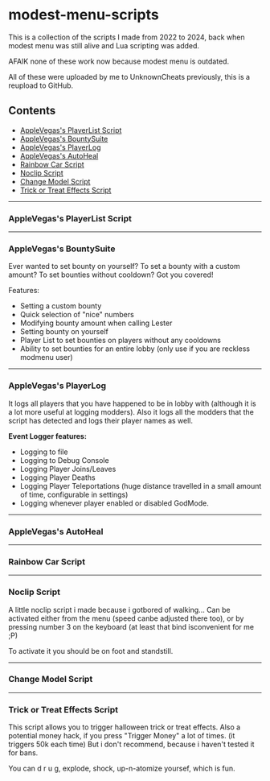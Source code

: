 # modest-menu-scripts
 
 This is a collection of the scripts I made from 2022 to 2024, back when modest menu was still alive and Lua scripting was added.

AFAIK none of these work now because modest menu is outdated.

 All of these were uploaded by me to UnknownCheats previously, this is a reupload to GitHub. 

## Contents

- [AppleVegas's PlayerList Script](#applevegass-playerlist-script)
- [AppleVegas's BountySuite](#applevegass-bountysuite)
- [AppleVegas's PlayerLog](#applevegass-playerlog)
- [AppleVegas's AutoHeal](#applevegass-autoheal)
- [Rainbow Car Script](#rainbow-car-script)
- [Noclip Script](#noclip-script)
- [Change Model Script](#change-model-script)
- [Trick or Treat Effects Script](#trick-or-treat-effects-script)

***
### AppleVegas's PlayerList Script

***
### AppleVegas's BountySuite

Ever wanted to set bounty on yourself? To set a bounty with a custom amount? To set bounties without cooldown?
Got you covered!

Features:
- Setting a custom bounty
- Quick selection of "nice" numbers 
- Modifying bounty amount when calling Lester
- Setting bounty on yourself
- Player List to set bounties on players without any cooldowns
- Ability to set bounties for an entire lobby (only use if you are reckless modmenu user)

***
### AppleVegas's PlayerLog

It logs all players that you have happened to be in lobby with (although it is a lot more useful at logging modders). Also it logs all the modders that the script has detected and logs their player names as well.


**Event Logger features:**
- Logging to file
- Logging to Debug Console
- Logging Player Joins/Leaves
- Logging Player Deaths
- Logging Player Teleportations (huge distance travelled in a small amount of time, configurable in settings)
- Logging whenever player enabled or disabled GodMode.

***
### AppleVegas's AutoHeal

***
### Rainbow Car Script

***
### Noclip Script

A little noclip script i made because i gotbored of walking...
Can be activated either from the menu (speed canbe adjusted there too), or by pressing number 3 on the keyboard (at least that bind isconvenient for me ;P)

To activate it you should be on foot and standstill.

***
### Change Model Script

***
### Trick or Treat Effects Script

This script allows you to trigger halloween trick or treat effects. Also a potential money hack, if you press "Trigger Money" a lot of times. (it triggers 50k each time) But i don't recommend, because i haven't tested it for bans.

You can d r u g, explode, shock, up-n-atomize yoursef, which is fun.

